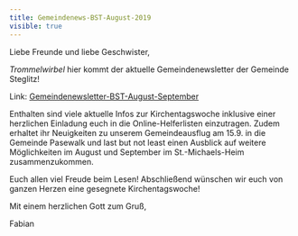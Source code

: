 ```yaml
---
title: Gemeindenews-BST-August-2019
visible: true
---
```


Liebe Freunde und liebe Geschwister,

*Trommelwirbel* hier kommt der aktuelle Gemeindenewsletter der Gemeinde Steglitz!

Link: [Gemeindenewsletter-BST-August-September](https://cloud.johannische-kirche.org/index.php/s/2Q2t32EpDHbNrTd)

Enthalten sind viele aktuelle Infos zur Kirchentagswoche inklusive einer herzlichen Einladung euch in die Online-Helferlisten einzutragen. Zudem erhaltet ihr Neuigkeiten zu unserem Gemeindeausflug am 15.9. in die Gemeinde Pasewalk und last but not least einen Ausblick auf weitere Möglichkeiten im August und September im St.-Michaels-Heim zusammenzukommen.

Euch allen viel Freude beim Lesen! Abschließend wünschen wir euch von ganzen Herzen eine gesegnete Kirchentagswoche!

Mit einem herzlichen Gott zum Gruß,

Fabian